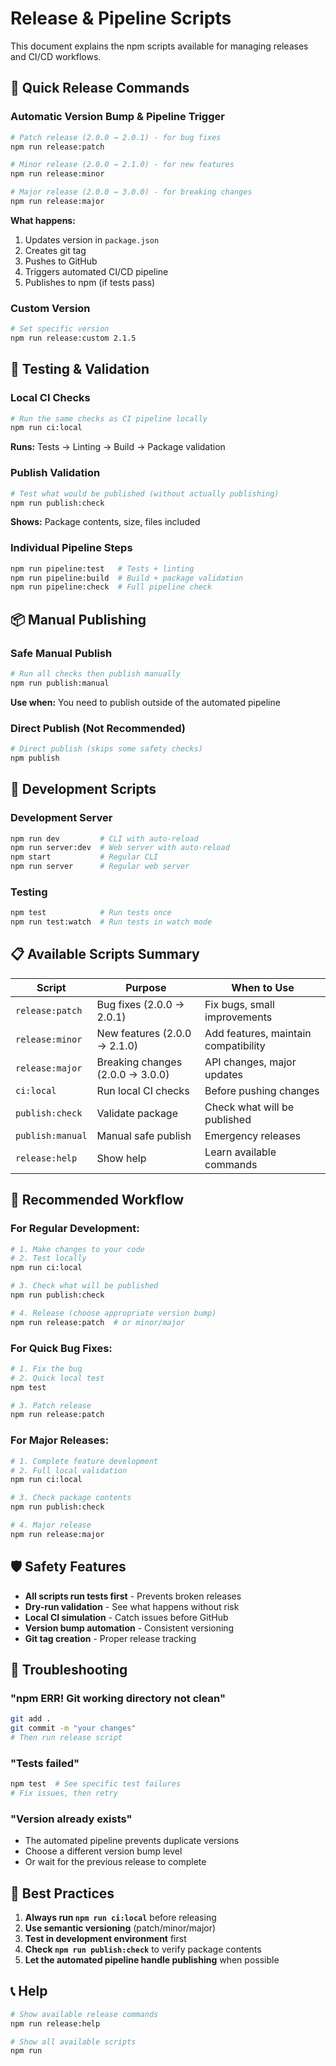 # Release & Pipeline Scripts

This document explains the npm scripts available for managing releases and CI/CD workflows.

## 🚀 Quick Release Commands

### Automatic Version Bump & Pipeline Trigger
```bash
# Patch release (2.0.0 → 2.0.1) - for bug fixes
npm run release:patch

# Minor release (2.0.0 → 2.1.0) - for new features
npm run release:minor

# Major release (2.0.0 → 3.0.0) - for breaking changes
npm run release:major
```

**What happens:**
1. Updates version in `package.json`
2. Creates git tag
3. Pushes to GitHub
4. Triggers automated CI/CD pipeline
5. Publishes to npm (if tests pass)

### Custom Version
```bash
# Set specific version
npm run release:custom 2.1.5
```

## 🧪 Testing & Validation

### Local CI Checks
```bash
# Run the same checks as CI pipeline locally
npm run ci:local
```
**Runs:** Tests → Linting → Build → Package validation

### Publish Validation
```bash
# Test what would be published (without actually publishing)
npm run publish:check
```
**Shows:** Package contents, size, files included

### Individual Pipeline Steps
```bash
npm run pipeline:test   # Tests + linting
npm run pipeline:build  # Build + package validation
npm run pipeline:check  # Full pipeline check
```

## 📦 Manual Publishing

### Safe Manual Publish
```bash
# Run all checks then publish manually
npm run publish:manual
```
**Use when:** You need to publish outside of the automated pipeline

### Direct Publish (Not Recommended)
```bash
# Direct publish (skips some safety checks)
npm publish
```

## 🔧 Development Scripts

### Development Server
```bash
npm run dev         # CLI with auto-reload
npm run server:dev  # Web server with auto-reload
npm start           # Regular CLI
npm run server      # Regular web server
```

### Testing
```bash
npm test            # Run tests once
npm run test:watch  # Run tests in watch mode
```

## 📋 Available Scripts Summary

| Script | Purpose | When to Use |
|--------|---------|-------------|
| `release:patch` | Bug fixes (2.0.0 → 2.0.1) | Fix bugs, small improvements |
| `release:minor` | New features (2.0.0 → 2.1.0) | Add features, maintain compatibility |
| `release:major` | Breaking changes (2.0.0 → 3.0.0) | API changes, major updates |
| `ci:local` | Run local CI checks | Before pushing changes |
| `publish:check` | Validate package | Check what will be published |
| `publish:manual` | Manual safe publish | Emergency releases |
| `release:help` | Show help | Learn available commands |

## 🔄 Recommended Workflow

### For Regular Development:
```bash
# 1. Make changes to your code
# 2. Test locally
npm run ci:local

# 3. Check what will be published
npm run publish:check

# 4. Release (choose appropriate version bump)
npm run release:patch  # or minor/major
```

### For Quick Bug Fixes:
```bash
# 1. Fix the bug
# 2. Quick local test
npm test

# 3. Patch release
npm run release:patch
```

### For Major Releases:
```bash
# 1. Complete feature development
# 2. Full local validation
npm run ci:local

# 3. Check package contents
npm run publish:check

# 4. Major release
npm run release:major
```

## 🛡️ Safety Features

- **All scripts run tests first** - Prevents broken releases
- **Dry-run validation** - See what happens without risk
- **Local CI simulation** - Catch issues before GitHub
- **Version bump automation** - Consistent versioning
- **Git tag creation** - Proper release tracking

## 🚨 Troubleshooting

### "npm ERR! Git working directory not clean"
```bash
git add .
git commit -m "your changes"
# Then run release script
```

### "Tests failed"
```bash
npm test  # See specific test failures
# Fix issues, then retry
```

### "Version already exists"
- The automated pipeline prevents duplicate versions
- Choose a different version bump level
- Or wait for the previous release to complete

## 🎯 Best Practices

1. **Always run `npm run ci:local`** before releasing
2. **Use semantic versioning** (patch/minor/major)
3. **Test in development environment** first
4. **Check `npm run publish:check`** to verify package contents
5. **Let the automated pipeline handle publishing** when possible

## 📞 Help

```bash
# Show available release commands
npm run release:help

# Show all available scripts
npm run
```
